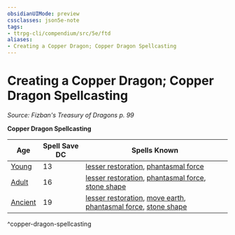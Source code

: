 ```yaml
---
obsidianUIMode: preview
cssclasses: json5e-note
tags:
- ttrpg-cli/compendium/src/5e/ftd
aliases:
- Creating a Copper Dragon; Copper Dragon Spellcasting
---
```

# Creating a Copper Dragon; Copper Dragon Spellcasting
*Source: Fizban's Treasury of Dragons p. 99* 

**Copper Dragon Spellcasting**

| Age | Spell Save DC | Spells Known |
|-----|---------------|--------------|
| [Young](Інструменти%20ДМ/CLI/bestiary/dragon/young-copper-dragon-xmm.md) | 13 | [lesser restoration](Інструменти%20ДМ/CLI/spells/lesser-restoration-xphb.md), [phantasmal force](Інструменти%20ДМ/CLI/spells/phantasmal-force-xphb.md) |
| [Adult](Інструменти%20ДМ/CLI/bestiary/dragon/adult-copper-dragon-xmm.md) | 16 | [lesser restoration](Інструменти%20ДМ/CLI/spells/lesser-restoration-xphb.md), [phantasmal force](Інструменти%20ДМ/CLI/spells/phantasmal-force-xphb.md), [stone shape](Інструменти%20ДМ/CLI/spells/stone-shape-xphb.md) |
| [Ancient](Інструменти%20ДМ/CLI/bestiary/dragon/ancient-copper-dragon-xmm.md) | 19 | [lesser restoration](Інструменти%20ДМ/CLI/spells/lesser-restoration-xphb.md), [move earth](Інструменти%20ДМ/CLI/spells/move-earth-xphb.md), [phantasmal force](Інструменти%20ДМ/CLI/spells/phantasmal-force-xphb.md), [stone shape](Інструменти%20ДМ/CLI/spells/stone-shape-xphb.md) |
^copper-dragon-spellcasting